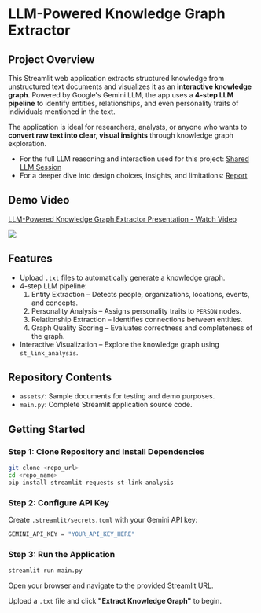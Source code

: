 # LLM-Powered Knowledge Graph Extractor

## Project Overview

This Streamlit web application extracts structured knowledge from unstructured text documents and visualizes it as an **interactive knowledge graph**. Powered by Google's Gemini LLM, the app uses a **4-step LLM pipeline** to identify entities, relationships, and even personality traits of individuals mentioned in the text.

The application is ideal for researchers, analysts, or anyone who wants to **convert raw text into clear, visual insights** through knowledge graph exploration.

- For the full LLM reasoning and interaction used for this project:
[Shared LLM Session](https://gemini.google.com/share/794002dc6157)
- For a deeper dive into design choices, insights, and limitations:  [Report](REPORT.md)

## Demo Video

<div>
    <a href="https://www.loom.com/share/1f4bb92c6f1f453992bbfbc33fe24db9">
      <p>LLM-Powered Knowledge Graph Extractor Presentation - Watch Video</p>
    </a>
    <a href="https://www.loom.com/share/1f4bb92c6f1f453992bbfbc33fe24db9">
      <img style="max-width:300px;" src="https://cdn.loom.com/sessions/thumbnails/1f4bb92c6f1f453992bbfbc33fe24db9-8e26c617f01138f2-full-play.gif">
    </a>
  </div>

## Features

- Upload `.txt` files to automatically generate a knowledge graph.
- 4-step LLM pipeline:
    1. Entity Extraction – Detects people, organizations, locations, events, and concepts.
    2. Personality Analysis – Assigns personality traits to `PERSON` nodes.
    3. Relationship Extraction – Identifies connections between entities.
    4. Graph Quality Scoring – Evaluates correctness and completeness of the graph.
- Interactive Visualization – Explore the knowledge graph using `st_link_analysis`.

## Repository Contents

- `assets/`: Sample documents for testing and demo purposes.
- `main.py`: Complete Streamlit application source code.

## Getting Started

### Step 1: Clone Repository and Install Dependencies

```bash
git clone <repo_url>
cd <repo_name>
pip install streamlit requests st-link-analysis
```

### Step 2: Configure API Key
Create `.streamlit/secrets.toml` with your Gemini API key:
```bash
GEMINI_API_KEY = "YOUR_API_KEY_HERE"
```

### Step 3: Run the Application
```bash
streamlit run main.py
```
Open your browser and navigate to the provided Streamlit URL.


Upload a `.txt` file and click **"Extract Knowledge Graph"** to begin.




